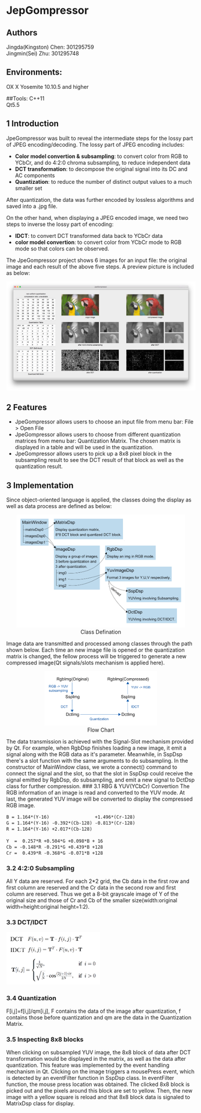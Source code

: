 JepGompressor
======================
## Authors
Jingda(Kingston) Chen: 301295759 <br>
Jingmin(Sei) Zhu: 301295748

## Environments:
OX X Yosemite 10.10.5 and higher

##Tools:
C++11 <br>
Qt5.5

## 1 Introduction
JpeGompressor was built to reveal the intermediate steps for the lossy part of JPEG encoding/decoding. The lossy part of JPEG encoding includes:

* __Color model convertion & subsampling__: to convert color from RGB to YCbCr, and do 4:2:0 chroma subsampling, to reduce independent data
* __DCT transformation__: to decompose the original signal into its DC and AC components
* __Quantization__: to reduce the number of distinct output values to a much smaller set

After quantization, the data was further encoded by lossless algorithms and saved into a .jpg file.

On the other hand, when displaying a JPEG encoded image, we need two steps to inverse the lossy part of encoding:

* __IDCT__: to convert DCT transformed data back to YCbCr data
* __color model convertion__: to convert color from YCbCr mode to RGB mode so that colors can be observed.

The JpeGompressor project shows 6 images for an input file: the original image and each result of the above five steps. A preview picture is included as below:

<img src="Preview.jpg" width=600px>

## 2 Features
* JpeGompressor allows users to choose an input file from menu bar: File > Open File
* JpeGompressor allows users to choose from different quantization matrices from menu bar: Quantization Matrix. The chosen matrix is displayed in a table and will be used in the quantization.
* JpeGompressor allows users to pick up a 8x8 pixel block in the subsampling result to see the DCT result of that block as well as the quantization result.

## 3 Implementation
Since object-oriented language is applied, the classes doing the display as well as data process are defined as below:
<p align="center">
<img src="codeStructure.png" width=450px>
<br>Class Defination
</p>
Image data are transmitted and processed among classes through the path shown below. Each time an new image file is opened or the quantization matrix is changed, the fellow process will be triggered to generate a new compressed image(Qt signals/slots mechanism is applied here).
<p align="center">
<img src="process.png" width=300px>
<br>Flow Chart
</p>
The data transmission is achieved with the Signal-Slot mechanism provided by Qt. For example, when RgbDsp finishes loading a new image, it emit a signal along with the RGB data as it's parameter. Meanwhile, in SspDsp there's a slot function with the same arguments to do subsampling. In the constructor of MainWindow class, we wrote a connect() command to connect the signal and the slot, so that the slot in SspDsp could receive the signal emitted by RgbDsp, do subsampling, and emit a new signal to DctDsp class for further compression.
### 3.1 RBG & YUV(YCbCr) Convertion
The RGB information of an image is read and converted to the YUV mode.
At last, the generated YUV image will be converted to display the compressed RGB image.

    B = 1.164*(Y-16)                 +1.496*(Cr-128)
    G = 1.164*(Y-16) -0.392*(Cb-128) -0.813*(Cr-128)
    R = 1.164*(Y-16) +2.017*(Cb-128)                
    
    Y  =  0.257*R +0.504*G +0.098*B + 16
    Cb = -0.148*R -0.291*G +0.439*B +128
    Cr =  0.439*R -0.368*G -0.071*B +128

### 3.2 4:2:0 Subsampling
All Y data are reserved. For each 2*2 grid, the Cb data in the first row and first column are reserved and the Cr data in the second row and first column are reserved. Thus we get a 8-bit grayscale image of Y of the original size and those of Cr and Cb of the smaller size(width:original width=height:original height=1:2).

### 3.3 DCT/IDCT
<img src="dct.png" width=250px>

### 3.4 Quantization
F[i,j]=f[i,j]/qm[i,j], F contains the data of the image after quantization, f contains those before quantization and qm are the data in the Quantization Matrix.

### 3.5 Inspecting 8x8 blocks
When clicking on subsampled YUV image, the 8x8 block of data after DCT transformation would be displayed in the matrix, as well as the data after quantization. This feature was implemented by the event handling mechanism in Qt. Clicking on the image triggers a mousePress event, which is detected by an eventFilter function in SspDsp class. In eventFilter function, the mouse press location was obtained. The clicked 8x8 block is picked out and the pixels around this block are set to yellow. Then, the new image with a yellow square is reload and that 8x8 block data is signaled to MatrixDsp class for display.